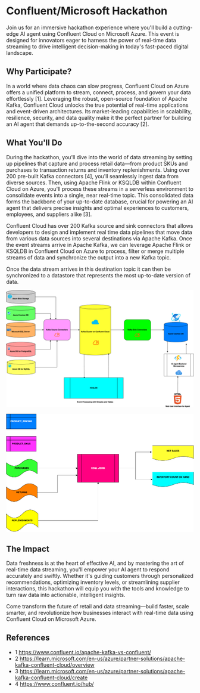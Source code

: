 # Confluent/Microsoft Hackathon 

Join us for an immersive hackathon experience where you'll build a cutting-edge AI agent using Confluent Cloud on Microsoft Azure. This event is designed for innovators eager to harness the power of real-time data streaming to drive intelligent decision-making in today's fast-paced digital landscape.

## Why Participate?
In a world where data chaos can slow progress, Confluent Cloud on Azure offers a unified platform to stream, connect, process, and govern your data effortlessly [1]. Leveraging the robust, open-source foundation of Apache Kafka, Confluent Cloud unlocks the true potential of real-time applications and event-driven architectures. Its market-leading capabilities in scalability, resilience, security, and data quality make it the perfect partner for building an AI agent that demands up-to-the-second accuracy [2].

## What You'll Do
During the hackathon, you'll dive into the world of data streaming by setting up pipelines that capture and process retail data—from product SKUs and purchases to transaction returns and inventory replenishments. Using over 200 pre-built Kafka connectors [4], you'll seamlessly ingest data from diverse sources. Then, using Apache Flink or KSQLDB within Confluent Cloud on Azure, you'll process these streams in a serverless environment to consolidate events into a single, near real-time topic. This consolidated data forms the backbone of your up-to-date database, crucial for powering an AI agent that delivers precise insights and optimal experiences to customers, employees, and suppliers alike [3].

Confluent Cloud has over 200 Kafka source and sink connectors that allows developers to design and implement real time data pipelines that move data from various data sources into several destinations via Apache Kafka. Once the event streams arrive in Apache Kafka, we can leverage Apache Flink or KSQLDB in Confluent Cloud on Azure to process, filter or merge multiple streams of data and synchronize the output into a new Kafka topic. 

Once the data stream arrives in this destination topic it can then be synchronized to a datastore that represents the most up-to-date version of data. 

![Architecture Overview](./images/architecture-overview.png)

![KSQLDB](./images/ksqldb.png)
## The Impact
Data freshness is at the heart of effective AI, and by mastering the art of real-time data streaming, you'll empower your AI agent to respond accurately and swiftly. Whether it's guiding customers through personalized recommendations, optimizing inventory levels, or streamlining supplier interactions, this hackathon will equip you with the tools and knowledge to turn raw data into actionable, intelligent insights.

Come transform the future of retail and data streaming—build faster, scale smarter, and revolutionize how businesses interact with real-time data using Confluent Cloud on Microsoft Azure.

## References
- 1 https://www.confluent.io/apache-kafka-vs-confluent/
- 2 https://learn.microsoft.com/en-us/azure/partner-solutions/apache-kafka-confluent-cloud/overview
- 3 https://learn.microsoft.com/en-us/azure/partner-solutions/apache-kafka-confluent-cloud/create
- 4 https://www.confluent.io/hub/ 
